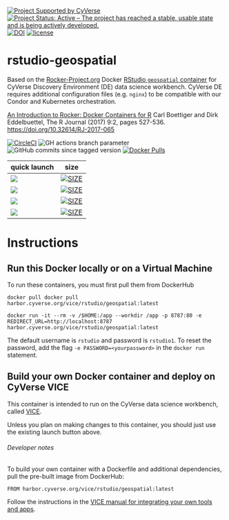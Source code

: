 [![Project Supported by CyVerse](https://de.cyverse.org/Powered-By-CyVerse-blue.svg)](https://learning.cyverse.org/projects/vice/en/latest/)  [![Project Status: Active – The project has reached a stable, usable state and is being actively developed.](https://www.repostatus.org/badges/latest/active.svg)](https://www.repostatus.org/#active) [![DOI](https://zenodo.org/badge/DOI/10.5281/zenodo.4527797.svg)](https://doi.org/10.5281/zenodo.4527797)
 [![license](https://img.shields.io/badge/license-GPLv2-blue.svg)](https://opensource.org/licenses/gpl-2.0)

# rstudio-geospatial

Based on the [Rocker-Project.org](https://rocker-project.org) Docker [RStudio `geospatial` container](https://hub.docker.com/r/rocker/geospatial) for CyVerse Discovery Environment (DE) data science workbench. CyVerse DE requires additional configuration files (e.g. `nginx`) to be compatible with our Condor and Kubernetes orchestration. 

[An Introduction to Rocker: Docker Containers for R](https://journal.r-project.org/archive/2017/RJ-2017-065/RJ-2017-065.pdf) Carl Boettiger and Dirk Eddelbuettel, The R Journal (2017) 9:2, pages 527-536. [https://doi.org/10.32614/RJ-2017-065 ](https://doi.org/10.32614/RJ-2017-065)

[![CircleCI](https://circleci.com/gh/cyverse-vice/rstudio-geospatial.svg?style=svg)](https://circleci.com/gh/cyverse-vice/rstudio-geospatial) ![GH actions branch parameter](https://github.com/github/docs/actions/workflows/main.yml/badge.svg?branch=main) ![GitHub commits since tagged version](https://img.shields.io/github/commits-since/cyverse-vice/rstudio-geospatial/latest/main?style=flat-square) [![Docker Pulls](https://img.shields.io/docker/pulls/cyversevice/rstudio-geospatial?color=blue&logo=docker&logoColor=white)](https://hub.docker.com/r/cyversevice/rstudio-geospatial) 

quick launch | size | 
------------ | ---- | 
<a href="https://de.cyverse.org/apps/de/07e2b2e6-becd-11e9-b524-008cfa5ae621/launch" target="_blank"><img src="https://img.shields.io/badge/Geospatial-latest-blue?style=plastic&logo=rstudio"></a> | [![SIZE](https://img.shields.io/docker/image-size/cyversevice/rstudio-geospatial/latest.svg)](https://img.shields.io/docker/image-size/cyversevice/rstudio-geospatial/latest)
<a href="https://de.cyverse.org/apps/de/07e2b2e6-becd-11e9-b524-008cfa5ae621/launch" target="_blank"><img src="https://img.shields.io/badge/Geospatial-4.0.5-blue?style=plastic&logo=rstudio"></a> | [![SIZE](https://img.shields.io/docker/image-size/cyversevice/rstudio-geospatial/4.0.5.svg)](https://img.shields.io/docker/image-size/cyversevice/rstudio-geospatial/4.0.5)
<a href="https://de.cyverse.org/apps/de/01d05704-a784-11eb-98a3-008cfa5ae621/launch" target="_blank"><img src="https://img.shields.io/badge/Geospatial-4.0.0ubuntu18.04-blue?style=plastic&logo=rstudio"></a> | [![SIZE](https://img.shields.io/docker/image-size/cyversevice/rstudio-geospatial/4.0.0-ubuntu18.04.svg)](https://img.shields.io/docker/image-size/cyversevice/rstudio-geospatial/4.0.0-ubuntu18.04) | [![Docker Pulls](https://img.shields.io/docker/pulls/cyversevice/rstudio-geospatial?color=blue&logo=docker&logoColor=white)](https://hub.docker.com/r/cyversevice/rstudio-geospatial)
<a href="https://de.cyverse.org/apps/de/1903c788-1947-11eb-8f3e-008cfa5ae621/launch" target="_blank"><img src="https://img.shields.io/badge/Geospatial-3.6.3-blue?style=plastic&logo=rstudio"></a> | [![SIZE](https://img.shields.io/docker/image-size/cyversevice/rstudio-geospatial/3.6.3.svg)](https://img.shields.io/docker/image-size/cyversevice/rstudio-geospatial/3.6.3) 

# Instructions

## Run this Docker locally or on a Virtual Machine

To run these containers, you must first pull them from DockerHub

```
docker pull docker pull harbor.cyverse.org/vice/rstudio/geospatial:latest
```

```
docker run -it --rm -v /$HOME:/app --workdir /app -p 8787:80 -e REDIRECT_URL=http://localhost:8787 harbor.cyverse.org/vice/rstudio/geospatial:latest
```

The default username is `rstudio` and password is `rstudio1`. To reset the password, add the flag `-e PASSWORD=<yourpassword>` in the `docker run` statement.

## Build your own Docker container and deploy on CyVerse VICE

This container is intended to run on the CyVerse data science workbench, called [VICE](https://cyverse-visual-interactive-computing-environment.readthedocs-hosted.com/en/latest/index.html). 

Unless you plan on making changes to this container, you should just use the existing launch button above. 

###### Developer notes

To build your own container with a Dockerfile and additional dependencies, pull the pre-built image from DockerHub:

```
FROM harbor.cyverse.org/vice/rstudio/geospatial:latest
```

Follow the instructions in the [VICE manual for integrating your own tools and apps](https://cyverse-visual-interactive-computing-environment.readthedocs-hosted.com/en/latest/developer_guide/building.html).
